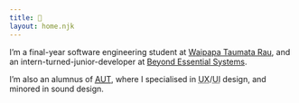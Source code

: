 ```yaml
---
title: 👋
layout: home.njk
---
```


I’m a final-year software engineering student at [Waipapa Taumata Rau](https://www.auckland.ac.nz 'University of Auckland'), and an intern-turned-junior-developer at [Beyond Essential Systems](https://bes.au).

I’m also an alumnus of [<abbr title="Auckland University of Technology">AUT</abbr>](https://www.aut.ac.nz), where I specialised in <abbr title="user experience">UX</abbr>/<abbr title="user interface">UI</abbr> design, and minored in sound design.
